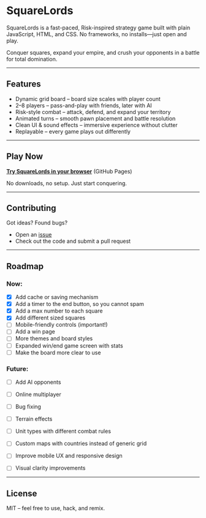 # SquareLords

SquareLords is a fast-paced, Risk-inspired strategy game built with plain JavaScript, HTML, and CSS. No frameworks, no installs—just open and play.  

Conquer squares, expand your empire, and crush your opponents in a battle for total domination.

---

## Features

- Dynamic grid board – board size scales with player count  
- 2–8 players – pass-and-play with friends, later with AI  
- Risk-style combat – attack, defend, and expand your territory  
- Animated turns – smooth pawn placement and battle resolution  
- Clean UI & sound effects – immersive experience without clutter  
- Replayable – every game plays out differently  

---

## Play Now

[**Try SquareLords in your browser**](https://jpdeerenberg.github.io/SquareLords/) (GitHub Pages)  

No downloads, no setup. Just start conquering.

---

## Contributing

Got ideas? Found bugs?  
- Open an [issue](../../issues)  
- Check out the code and submit a pull request  

---

## Roadmap

### Now:
- [x] Add cache or saving mechanism
- [x] Add a timer to the end button, so you cannot spam
- [x] Add a max number to each square
- [x] Add different sized squares
- [ ] Mobile-friendly controls (important!)
- [ ] Add a win page
- [ ] More themes and board styles
- [ ] Expanded win/end game screen with stats
- [ ] Make the board more clear to use

### Future:
- [ ] Add AI opponents
- [ ] Online multiplayer
- [ ] Bug fixing
- [ ] Terrain effects
- [ ] Unit types with different combat rules
- [ ] Custom maps with countries instead of generic grid
- [ ] Improve mobile UX and responsive design
- [ ] Visual clarity improvements


---

## License

MIT – feel free to use, hack, and remix.

